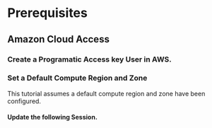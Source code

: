 # Prerequisites  

## Amazon Cloud Access

### Create a Programatic Access key User in AWS.
### Set a Default Compute Region and Zone  
This tutorial assumes a default compute region and zone have been configured.




#### Update the following Session.  
